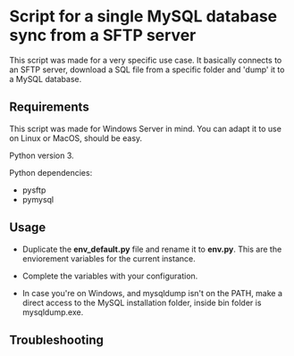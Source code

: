 # Script for a single MySQL database sync from a SFTP server

This script was made for a very specific use case. It basically connects to an SFTP server, download a SQL file from a specific folder and 'dump' it to a MySQL database.

## Requirements

This script was made for Windows Server in mind. You can adapt it to use on Linux or MacOS, should be easy.

Python version 3.

Python dependencies:
  - pysftp
  - pymysql

## Usage

- Duplicate the <b>env_default.py</b> file and rename it to <b>env.py</b>.
This are the enviorement variables for the current instance. 

- Complete the variables with your configuration.

- In case you're on Windows, and mysqldump isn't on the PATH, make a direct access to the MySQL installation folder, inside bin folder is mysqldump.exe.

## Troubleshooting